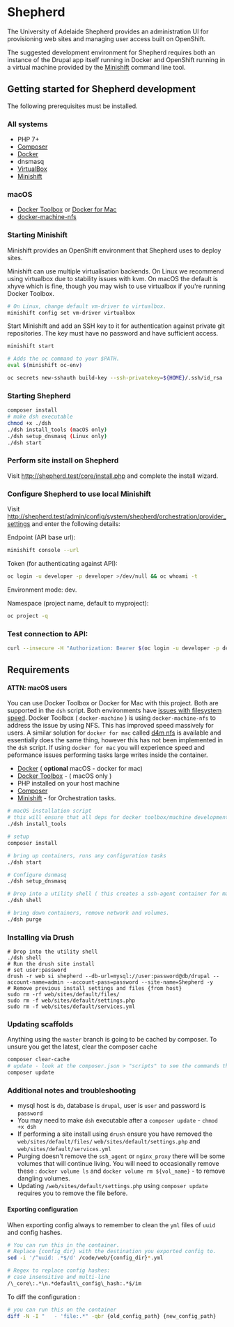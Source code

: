 Shepherd
========

The University of Adelaide Shepherd provides an administration UI for
provisioning web sites and managing user access built on OpenShift.

The suggested development environment for Shepherd requires both an instance of
the Drupal app itself running in Docker and OpenShift running in a virtual
machine provided by the [Minishift](https://www.openshift.org/minishift/)
command line tool.

## Getting started for Shepherd development
The following prerequisites must be installed.

### All systems
* PHP 7+
* [Composer](https://getcomposer.org/)
* [Docker](https://www.docker.com/)
* dnsmasq
* [VirtualBox](https://www.virtualbox.org/wiki/Downloads)
* [Minishift](https://github.com/minishift/minishift/releases)

### macOS
* [Docker Toolbox](https://www.docker.com/products/docker-toolbox) or [Docker
for Mac](https://www.docker.com/docker-mac)
* [docker-machine-nfs](https://github.com/adlogix/docker-machine-nfs)

### Starting Minishift
Minishift provides an OpenShift environment that Shepherd uses to deploy sites.

Minishift can use multiple virtualisation backends. On Linux we recommend using
virtualbox due to stability issues with kvm. On macOS the default is xhyve which
is fine, though you may wish to use virtualbox if you're running Docker Toolbox.
```bash
# On Linux, change default vm-driver to virtualbox.
minishift config set vm-driver virtualbox
```

Start Minishift and add an SSH key to it for authentication against private git
repositories. The key must have no password and have sufficient access.
```bash
minishift start

# Adds the oc command to your $PATH.
eval $(minishift oc-env)

oc secrets new-sshauth build-key --ssh-privatekey=${HOME}/.ssh/id_rsa
```

### Starting Shepherd
```bash
composer install
# make dsh executable
chmod +x ./dsh
./dsh install_tools (macOS only)
./dsh setup_dnsmasq (Linux only)
./dsh start
```

### Perform site install on Shepherd
Visit http://shepherd.test/core/install.php and complete the install wizard.

### Configure Shepherd to use local Minishift
Visit http://shepherd.test/admin/config/system/shepherd/orchestration/provider_settings
and enter the following details:

Endpoint (API base url):
```bash
minishift console --url
```

Token (for authenticating against API):
```bash
oc login -u developer -p developer >/dev/null && oc whoami -t
```

Environment mode: dev.

Namespace (project name, default to myproject):
```bash
oc project -q
```

### Test connection to API:
```bash
curl --insecure -H "Authorization: Bearer $(oc login -u developer -p developer >/dev/null && oc whoami -t)" $(minishift console --url)/oapi/v1
```

## Requirements

#### ATTN: macOS users
You can use Docker Toolbox or Docker for Mac with this project. Both are supported in the `dsh` script. Both environments
have [issues with filesystem speed](https://github.com/docker/for-mac/issues/77). Docker Toolbox ( `docker-machine` ) is using `docker-machine-nfs` to address the issue by using NFS.
This has improved speed massively for users. A similar solution for `docker for mac` called [d4m nfs](https://github.com/IFSight/d4m-nfs) is available and essentially does the same
thing, however this has not been implemented in the `dsh` script. If using `docker for mac` you will experience speed and peformance issues
performing tasks large writes inside the container.


* [Docker](https://www.docker.com/community-edition) ( **optional** macOS - docker for mac)
* [Docker Toolbox](https://www.docker.com/products/docker-toolbox) - ( macOS only )
* PHP installed on your host machine
* [Composer](https://getcomposer.org/)
* [Minishift](https://github.com/minishift/minishift) - for Orchestration tasks.


```bash
# macOS installation script
# this will ensure that all deps for docker toolbox/machine development are installed.
./dsh install_tools

# setup
composer install

# bring up containers, runs any configuration tasks
./dsh start

# Configure dsnmasq
./dsh setup_dnsmasq

# Drop into a utility shell ( this creates a ssh-agent container for macOS )
./dsh shell

# bring down containers, remove network and volumes.
./dsh purge
```

### Installing via Drush
```drush
# Drop into the utility shell
./dsh shell
# Run the drush site install
# set user:password
drush -r web si shepherd --db-url=mysql://user:password@db/drupal --account-name=admin --account-pass=password --site-name=Shepherd -y
# Remove previous install settings and files {from host}
sudo rm -rf web/sites/default/files/
sudo rm -f web/sites/default/settings.php
sudo rm -f web/sites/default/services.yml
```

### Updating scaffolds
Anything using the `master` branch is going to be cached by composer. To unsure you get the latest, clear the composer cache
```bash
composer clear-cache
# update - look at the composer.json > "scripts" to see the commands that are run during an update
composer update
```

### Additional notes and troubleshooting
- mysql host is `db`, database is `drupal`, user is `user` and password is `password`
- You may need to make `dsh` executable after a `composer update` - `chmod +x dsh`
- If performing a site install using `drush` ensure you have removed the `web/sites/default/files/` `web/sites/default/settings.php` and
`web/sites/default/services.yml`
- Purging doesn't remove the `ssh_agent` or `nginx_proxy` there will be some volumes that will continue living. You will need to
occasionally remove these : `docker volume ls` and `docker volume rm ${vol_name}` - to remove dangling volumes.
- Updating `/web/sites/default/settings.php` using `composer update` requires you to remove the file before.

#### Exporting configuration
When exporting config always to remember to clean the `yml` files of `uuid` and config hashes.

```bash
# You can run this in the container.
# Replace {config_dir} with the destination you exported config to.
sed -i '/^uuid: .*$/d' /code/web/{config_dir}*.yml
```

```bash
# Regex to replace config hashes:
# case insensitive and multi-line
/\_core\:.*\n.*default\_config\_hash:.*$/im
```

To diff the configuration :
```bash
# you can run this on the container
diff -N -I "   - 'file:.*" -qbr {old_config_path} {new_config_path}
```

